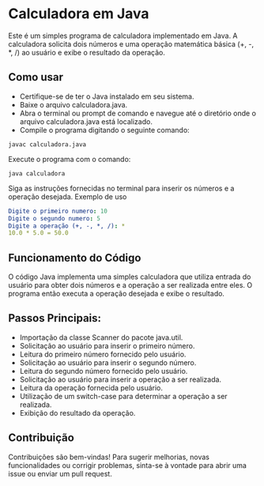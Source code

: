 # Calculadora em Java
Este é um simples programa de calculadora implementado em Java. A calculadora solicita dois números e uma operação matemática básica (+, -, *, /) ao usuário e exibe o resultado da operação.

## Como usar
- Certifique-se de ter o Java instalado em seu sistema.
- Baixe o arquivo calculadora.java.
- Abra o terminal ou prompt de comando e navegue até o diretório onde o arquivo calculadora.java está localizado.
- Compile o programa digitando o seguinte comando:

```
javac calculadora.java
```

Execute o programa com o comando:

```
java calculadora
```

Siga as instruções fornecidas no terminal para inserir os números e a operação desejada.
Exemplo de uso

```yaml
Digite o primeiro numero: 10
Digite o segundo numero: 5
Digite a operação (+, -, *, /): *
10.0 * 5.0 = 50.0
```

## Funcionamento do Código

O código Java implementa uma simples calculadora que utiliza entrada do usuário para obter dois números e a operação a ser realizada entre eles. O programa então executa a operação desejada e exibe o resultado.

## Passos Principais:

- Importação da classe Scanner do pacote java.util.
- Solicitação ao usuário para inserir o primeiro número.
- Leitura do primeiro número fornecido pelo usuário.
- Solicitação ao usuário para inserir o segundo número.
- Leitura do segundo número fornecido pelo usuário.
- Solicitação ao usuário para inserir a operação a ser realizada.
- Leitura da operação fornecida pelo usuário.
- Utilização de um switch-case para determinar a operação a ser realizada.
- Exibição do resultado da operação.
  
## Contribuição
Contribuições são bem-vindas! Para sugerir melhorias, novas funcionalidades ou corrigir problemas, sinta-se à vontade para abrir uma issue ou enviar um pull request.
